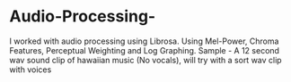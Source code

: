 # Audio-Processing-
I worked with audio processing using Librosa. Using Mel-Power, Chroma Features, Perceptual Weighting and Log Graphing.
Sample -  A 12 second wav sound clip of hawaiian music (No vocals), will try with a sort wav clip with voices
